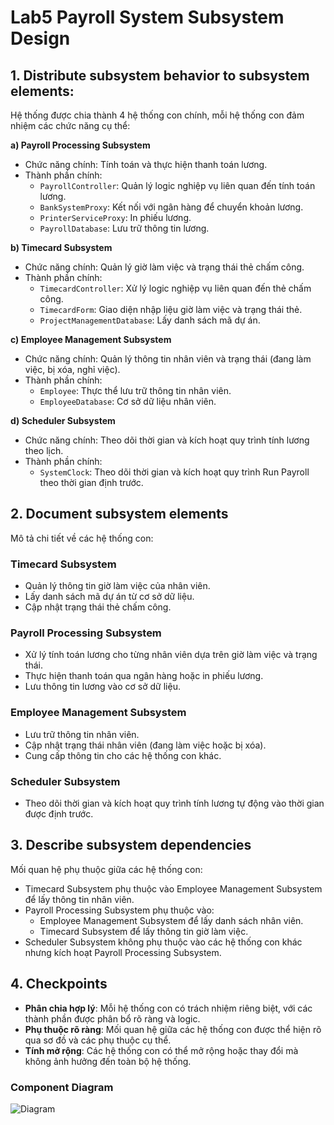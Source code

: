 # Lab5 Payroll System Subsystem Design
## 1. Distribute subsystem behavior to subsystem elements:
Hệ thống được chia thành 4 hệ thống con chính, mỗi hệ thống con đảm nhiệm các chức năng cụ thể:

**a) Payroll Processing Subsystem**
- Chức năng chính: Tính toán và thực hiện thanh toán lương.
- Thành phần chính:
  - `PayrollController`: Quản lý logic nghiệp vụ liên quan đến tính toán lương.
  - `BankSystemProxy`: Kết nối với ngân hàng để chuyển khoản lương.
  - `PrinterServiceProxy`: In phiếu lương.
  - `PayrollDatabase`: Lưu trữ thông tin lương.
    
**b) Timecard Subsystem**
- Chức năng chính: Quản lý giờ làm việc và trạng thái thẻ chấm công.
- Thành phần chính:
  - `TimecardController`: Xử lý logic nghiệp vụ liên quan đến thẻ chấm công.
  - `TimecardForm`: Giao diện nhập liệu giờ làm việc và trạng thái thẻ.
  - `ProjectManagementDatabase`: Lấy danh sách mã dự án.
    

**c) Employee Management Subsystem**
- Chức năng chính: Quản lý thông tin nhân viên và trạng thái (đang làm việc, bị xóa, nghỉ việc).
- Thành phần chính:
  - `Employee`: Thực thể lưu trữ thông tin nhân viên.
  - `EmployeeDatabase`: Cơ sở dữ liệu nhân viên.
    
**d) Scheduler Subsystem**
- Chức năng chính: Theo dõi thời gian và kích hoạt quy trình tính lương theo lịch.
- Thành phần chính:
  - `SystemClock`: Theo dõi thời gian và kích hoạt quy trình Run Payroll theo thời gian định trước.

## 2. Document subsystem elements
Mô tả chi tiết về các hệ thống con:

### Timecard Subsystem
- Quản lý thông tin giờ làm việc của nhân viên.
- Lấy danh sách mã dự án từ cơ sở dữ liệu.
- Cập nhật trạng thái thẻ chấm công.
### Payroll Processing Subsystem
- Xử lý tính toán lương cho từng nhân viên dựa trên giờ làm việc và trạng thái.
- Thực hiện thanh toán qua ngân hàng hoặc in phiếu lương.
- Lưu thông tin lương vào cơ sở dữ liệu.
### Employee Management Subsystem
- Lưu trữ thông tin nhân viên.
- Cập nhật trạng thái nhân viên (đang làm việc hoặc bị xóa).
- Cung cấp thông tin cho các hệ thống con khác.
### Scheduler Subsystem
- Theo dõi thời gian và kích hoạt quy trình tính lương tự động vào thời gian được định trước.

## 3. Describe subsystem dependencies
Mối quan hệ phụ thuộc giữa các hệ thống con:
- Timecard Subsystem phụ thuộc vào Employee Management Subsystem để lấy thông tin nhân viên.
- Payroll Processing Subsystem phụ thuộc vào:
  - Employee Management Subsystem để lấy danh sách nhân viên.
  - Timecard Subsystem để lấy thông tin giờ làm việc.
- Scheduler Subsystem không phụ thuộc vào các hệ thống con khác nhưng kích hoạt Payroll Processing Subsystem.
## 4. Checkpoints
- **Phân chia hợp lý**: Mỗi hệ thống con có trách nhiệm riêng biệt, với các thành phần được phân bổ rõ ràng và logic.
- **Phụ thuộc rõ ràng**: Mối quan hệ giữa các hệ thống con được thể hiện rõ qua sơ đồ và các phụ thuộc cụ thể.
- **Tính mở rộng**: Các hệ thống con có thể mở rộng hoặc thay đổi mà không ảnh hưởng đến toàn bộ hệ thống.

### Component Diagram
![Diagram](https://www.planttext.com/api/plantuml/png/b9DBJiCm48RtFiKe6rQz00jKqT8TKgLqXx9mdI4ryICQEq24E1aBZiGLS5vAI4AaBZsU-VxVC-EVh--jyvnygHLpkJH0rY4hkCXvXX2Tf4R1AOMuFBlAUTGHV320f_vYPuqdgnHICWuVBEacS2JxWi8_SXDu6etVSy_Ft672FjcWS-HLJO6GBj0vQRAPOfSo4Rpd9e-Rj53wNdMQqdYa6EbL2Xp5MyAoWmTTA5iXmc1rPg7FISQ7PLmiBfYMmUKCqhhTAIlofkG6zbYWIT48YOwnfTR2PdEte0Yt41tG1oa7sFjFmsqKCFD-NKL1pwLoqV-S9PiZqfkb72wsf3N6T7ere5k1W2XuLOzX3R0qwXOIuWt1ALci4YPBKLV7tbAhtoobDC-sxkXuSd-A9oquaSmof05Gj4yAZ6qOTFtLVW400F__0m00)
